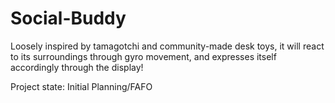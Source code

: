 # Social-Buddy
Loosely inspired by tamagotchi and community-made desk toys, it will react to its surroundings through gyro movement, and expresses itself accordingly through the display! 

Project state: Initial Planning/FAFO
